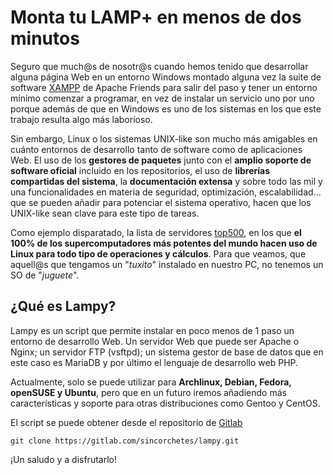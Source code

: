 # Monta tu LAMP+ en menos de dos minutos

Seguro que much@s de nosotr@s cuando hemos tenido que desarrollar alguna página Web en un entorno Windows montado alguna vez la suite de software [XAMPP](https://www.apachefriends.org/index.html?target=_blank) de Apache Friends para salir del paso y tener un entorno mínimo comenzar a programar, en vez de instalar un servicio uno por uno porque además de que en Windows es uno de los sistemas en los que este trabajo resulta algo más laborioso.

Sin embargo, Linux o los sistemas UNIX-like son mucho más amigables en cuánto entornos de desarrollo tanto de software como de aplicaciones Web. El uso de los **gestores de paquetes** junto con el **amplio soporte de software oficial** incluido en los repositorios, el uso de **librerías compartidas del sistema**, la **documentación extensa** y sobre todo las mil y una funcionalidades en materia de seguridad, optimización, escalabilidad... que se pueden añadir para potenciar el sistema operativo, hacen que los UNIX-like sean clave para este tipo de tareas.

Como ejemplo disparatado, la lista de servidores [top500](https://top500.org?target=_blank), en los que **el 100% de los supercomputadores más potentes del mundo hacen uso de Linux para todo tipo de operaciones y cálculos**. Para que veamos, que aquell@s que tengamos un "_tuxito_" instalado en nuestro PC, no tenemos un SO de "_juguete_".

## ¿Qué es Lampy?
Lampy es un script que permite instalar en poco menos de 1 paso un entorno de desarrollo Web. Un servidor Web que puede ser Apache o Nginx; un servidor FTP (vsftpd); un sistema gestor de base de datos que en este caso es MariaDB y por último el lenguaje de desarrollo web PHP.

<script src="https://asciinema.org/a/190993.js" id="asciicast-190993" async></script>

Actualmente, solo se puede utilizar para **Archlinux, Debian, Fedora, openSUSE y Ubuntu**, pero que en un futuro iremos añadiendo más características y soporte para otras distribuciones como Gentoo y CentOS.

El script se puede obtener desde el repositorio de [Gitlab](https://gitlab.com/sincorchetes/lampy?target=_blank)

```
git clone https://gitlab.com/sincorchetes/lampy.git
```
¡Un saludo y a disfrutarlo!